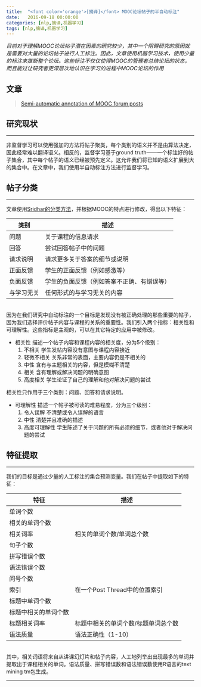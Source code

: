 ```yaml
---
title:  "<font color='orange'>[摘译]</font> MOOC论坛帖子的半自动标注"
date:   2016-09-18 00:00:00
categories: [nlp,摘译,机器学习]
tags: [nlp,摘译,机器学习]
---
```


*目前对于理解MOOC论坛帖子潜在因素的研究较少，其中一个阻碍研究的原因就是需要对大量的论坛帖子进行人工标注。因此，文章使用机器学习技术，使用少量的标注来推断整个论坛。这些标注不仅仅使得MOOC的管理者总结论坛的状态，而且能过让研究者更深层次地认识在学习的进程中MOOC论坛的作用*

## 文章

> [Semi-automatic annotation of MOOC forum posts][paper-link]

## 研究现状
---

非监督学习可以使用强加的方法将帖子聚类，每个类别的语义并不是由算法决定，因此经常难以翻译语义。相反的，监督学习基于ground truth——一个标注好的帖子集合，其中每个帖子的语义已经被预先定义。这允许我们将已知的语义扩展到大的集合中。在文章中，我们使用半自动标注方法进行监督学习。

## 帖子分类
---

文章使用[Sridhar的分类方法][sridhar-paper]，并根据MOOC的特点进行修改，得出以下特征：

|类别|描述|
|---|---|
|问题|关于课程的信息请求|
|回答|尝试回答帖子中的问题|
|请求说明|请求更多关于答案的细节或说明|
|正面反馈|学生的正面反馈（例如感激等）|
|负面反馈|学生的负面反馈（例如答案不正确、有错误等）|
|与学习无关|任何形式的与学习无关的内容|

<br/>
因为在我们研究中自动标注的一个目标是发现没有被正确处理的那些重要的帖子，因为我们选择评价帖子内容与课程的关系的重要性。我们引入两个指标：相关性和可理解性。这些指标是主观的，可以在其它特定的应用中被修改。

* 相关性 描述一个帖子内容和课程内容的相关度，分为5个级别：
	1. 不相关 学生发帖内容没有意图与课程内容接近
	2. 轻微不相关 关系非常的表面，主要内容仍是不相关的
	3. 中性 含有与主题相关的内容，但是模糊不清楚
	4. 相关 含有理解或解决问题的明确意图
	5. 高度相关 学生论证了自己的理解和他对解决问题的尝试

相关性只作用于三个类别：问题、回答和请求说明。

* 可理解性 描述一个帖子被可读的难易程度，分为三个级别：
	1. 令人误解 不清楚或令人误解的语言
	2. 中性 清楚并且准确的描述
	3. 高度可理解性 学生陈述了关于问题的所有必须的细节，或者他对于解决问题的尝试

## 特征提取
---

我们的目标是通过少量的人工标注的集合预测变量。我们在帖子中提取如下的特征：

|特征|描述|
|---|---|
|单词个数||
|相关的单词个数||
|相关词率|相关的单词个数/单词总个数|
|句子个数||
|拼写错误个数|
|语法错误个数|
|问号个数||
|索引|在一个Post Thread中的位置索引|
|标题中单词个数||
|标题中相关的单词个数||
|标题相关词率|标题中相关的单词个数/标题单词总个数|
|语法质量|语法正确性（1-10）|

<br/>
其中，相关词语将来自从讲课幻灯片和帖子内容，人工地列举出出现最多的单词并提取出于课程相关的单词。语法质量、拼写错误数和语法错误数使用R语言的text mining tm包生成。

---

[paper-link]:  		https://infoscience.epfl.ch/record/210990/files/paper.pdf
[sridhar-paper]:	http://www.aclweb.org/anthology/W14-2715

